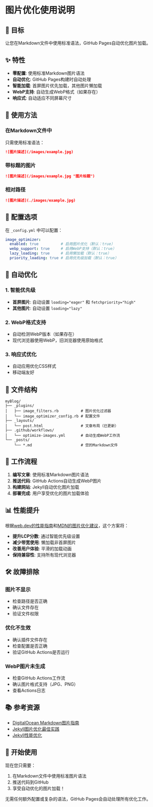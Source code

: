 # 图片优化使用说明

## 🎯 目标
让您在Markdown文件中使用标准语法，GitHub Pages自动优化图片加载。

## ✨ 特性
- **零配置**: 使用标准Markdown图片语法
- **自动优化**: GitHub Pages构建时自动处理
- **智能加载**: 首屏图片优先加载，其他图片懒加载
- **WebP支持**: 自动生成WebP格式（如果存在）
- **响应式**: 自动适应不同屏幕尺寸

## 📝 使用方法

### 在Markdown文件中
只需使用标准语法：

```markdown
![图片描述](/images/example.jpg)
```

### 带标题的图片
```markdown
![图片描述](/images/example.jpg "图片标题")
```

### 相对路径
```markdown
![图片描述](./images/example.jpg)
```

## 🔧 配置选项

在 `_config.yml` 中可以配置：

```yaml
image_optimizer:
  enabled: true          # 启用图片优化（默认：true）
  webp_support: true     # 启用WebP支持（默认：true）
  lazy_loading: true     # 启用懒加载（默认：true）
  priority_loading: true # 启用优先级加载（默认：true）
```

## 🚀 自动优化

### 1. 智能优先级
- **首屏图片**: 自动设置 `loading="eager"` 和 `fetchpriority="high"`
- **其他图片**: 自动设置 `loading="lazy"`

### 2. WebP格式支持
- 自动检测WebP版本（如果存在）
- 现代浏览器使用WebP，旧浏览器使用原始格式

### 3. 响应式优化
- 自动应用优化CSS样式
- 移动端友好

## 📁 文件结构

```
myBlog/
├── _plugins/
│   ├── image_filters.rb          # 图片优化过滤器
│   └── image_optimizer_config.rb # 配置文件
├── _layouts/
│   └── post.html                 # 文章布局（已更新）
├── .github/workflows/
│   └── optimize-images.yml       # 自动生成WebP工作流
└── _posts/
    └── *.md                      # 您的Markdown文件
```

## 🔄 工作流程

1. **编写文章**: 使用标准Markdown图片语法
2. **推送代码**: GitHub Actions自动生成WebP图片
3. **构建网站**: Jekyll自动优化图片加载
4. **部署完成**: 用户享受优化的图片加载体验

## 📊 性能提升

根据[web.dev的性能指南](https://web.dev/explore/fast)和[MDN的图片优化建议](https://developer.mozilla.org/en-US/blog/fix-image-lcp/)，这个方案将：

- **提升LCP分数**: 通过智能优先级设置
- **减少带宽使用**: 懒加载非首屏图片
- **改善用户体验**: 平滑的加载动画
- **保持兼容性**: 支持所有现代浏览器

## 🛠️ 故障排除

### 图片不显示
- 检查路径是否正确
- 确认文件存在
- 验证文件权限

### 优化不生效
- 确认插件文件存在
- 检查配置是否正确
- 验证GitHub Actions是否运行

### WebP图片未生成
- 检查GitHub Actions工作流
- 确认图片格式支持（JPG、PNG）
- 查看Actions日志

## 📚 参考资源

- [DigitalOcean Markdown图片指南](https://www.digitalocean.com/community/tutorials/markdown-markdown-images)
- [Jekyll图片优化最佳实践](https://www.lambdalatitudinarians.org/techblog/2022/10/21/optimizing-jekyll-images/)
- [Jekyll性能优化](https://mademistakes.com/articles/using-jekyll-2017/)

## 🎉 开始使用

现在您只需要：

1. 在Markdown文件中使用标准图片语法
2. 推送代码到GitHub
3. 享受自动优化的图片加载！

无需任何额外配置或复杂的语法，GitHub Pages会自动处理所有优化工作。 